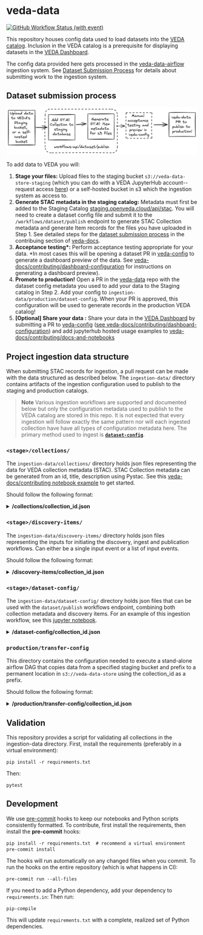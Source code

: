 # veda-data

[![GitHub Workflow Status (with event)](https://img.shields.io/github/actions/workflow/status/nasa-impact/veda-data/ci.yaml?style=for-the-badge&label=CI)](https://github.com/NASA-IMPACT/veda-data/actions/workflows/ci.yaml)

This repository houses config data used to load datasets into the [VEDA catalog](https://nasa-impact.github.io/veda-docs/services/apis.html). Inclusion in the VEDA catalog is a prerequisite for displaying datasets in the [VEDA Dashboard](https://www.earthdata.nasa.gov/dashboard/).

The config data provided here gets processed in the [veda-data-airflow](https://github.com/NASA-IMPACT/veda-data-airflow) ingestion system. See [Dataset Submission Process](#dataset-submission-process) for details about submitting work to the ingestion system.

## Dataset submission process

![veda-data-publication][veda-data-publication]

To add data to VEDA you will:

1. **Stage your files:** Upload files to the staging bucket `s3://veda-data-store-staging` (which you can do with a VEDA JupyterHub account--request access [here](https://nasa-impact.github.io/veda-docs/services/jupyterhub.html)) or a self-hosted bucket in s3 which the ingestion system as access to.
2. **Generate STAC metadata in the staging catalog:** Metadata must first be added to the Staging Catalog [staging.openveda.cloud/api/stac](https://staging.openveda.cloud/api/stac). You will need to create a dataset config file and submit it to the `/workflows/dataset/publish` endpoint to generate STAC Collection metadata and generate Item records for the files you have uploaded in Step 1. See detailed steps for the [dataset submission process](https://nasa-impact.github.io/veda-docs/contributing/dataset-ingestion/) in the contribuing section of [veda-docs](https://nasa-impact.github.io/veda-docs).
3. **Acceptance testing\*:** Perform acceptance testing appropriate for your data. \*In most cases this will be opening a dataset PR in [veda-config](https://github.com/NASA-IMPACT/veda-config) to generate a dashboard preview of the data. See [veda-docs/contributing/dashboard-configuration](https://nasa-impact.github.io/veda-docs/contributing/dashboard-configuration/dataset-configuration.html) for instructions on generating a dashboard preview).
4. **Promote to production!** Open a PR in the [veda-data](https://github.com/NASA-IMPACT/veda-data) repo with the dataset config metadata you used to add your data to the Staging catalog in Step 2. Add your config to `ingestion-data/production/dataset-config`. When your PR is approved, this configuration will be used to generate records in the production VEDA catalog!
5. **[Optional] Share your data :** Share your data in the [VEDA Dashboard](https://www.earthdata.nasa.gov/dashboard/) by submitting a PR to [veda-config](https://github.com/NASA-IMPACT/veda-config) ([see veda-docs/contributing/dashboard-configuration](https://nasa-impact.github.io/veda-docs/contributing/dashboard-configuration/dataset-configuration.html)) and add jupyterhub hosted usage examples to [veda-docs/contributing/docs-and-notebooks](https://nasa-impact.github.io/veda-docs/contributing/docs-and-notebooks.html)

## Project ingestion data structure

When submitting STAC records for ingestion, a pull request can be made with the data structured as described below. The `ingestion-data/` directory contains artifacts of the ingestion configuration used to publish to the staging and production catalogs.

> **Note**
Various ingestion workflows are supported and documented below but only the configuration metadata used to publish to the VEDA catalog are stored in this repo. It is not expected that every ingestion will follow exactly the same pattern nor will each ingested collection have have all types of configuration metadata here. The primary method used to ingest is [**`dataset-config`**](#stagedataset-config).

### `<stage>/collections/`

The `ingestion-data/collections/` directory holds json files representing the data for VEDA collection metadata (STAC). STAC Collection metadata can be generated from an id, title, description using Pystac. See this [veda-docs/contributing notebook example](https://nasa-impact.github.io/veda-docs/notebooks/veda-operations/stac-collection-creation.html) to get started.

Should follow the following format:

<details>
  <summary><b>/collections/collection_id.json</b></summary>

```json
{
    "id": "<collection-id>",
    "type": "Collection",
    "links":[
    ],
    "title":"<collection-title>",
    "description": "<collection-description>",
    "extent":{
        "spatial":{
            "bbox":[
                [
                    "<min-longitude>",
                    "<min-latitude>",
                    "<max-longitude>",
                    "<max-latitude>",
                ]
            ]
        },
        "temporal":{
            "interval":[
                [
                    "<start-date>",
                    "<end-date>",
                ]
            ]
        }
    },
    "license":"MIT",
    "stac_extensions": [
        "https://stac-extensions.github.io/render/v1.0.0/schema.json",
        "https://stac-extensions.github.io/item-assets/v1.0.0/schema.json"
    ],
    "stac_version": "1.0.0",
    "license": "CC0-1.0",
    "dashboard:is_periodic": "<true/false>",
    "dashboard:time_density": "<month/>day/year>",
    "item_assets": {
        "cog_default": {
            "type": "image/tiff; application=geotiff; profile=cloud-optimized",
            "roles": [
                "data",
                "layer"
            ],
            "title": "Default COG Layer",
            "description": "Cloud optimized default layer to display on map"
        }
    },
    "providers": [
        {
            "name": "NASA VEDA",
            "url": "https://www.earthdata.nasa.gov/dashboard/",
            "roles": [
                "host"
            ]
        }
    ],
    "renders": {
        "dashboard": {
            "colormap_name": "<colormap_name>",
            "rescale": [
                [
                    "<min_rescale>",
                    "<max_rescale>"
                ]
            ],
            "nodata": "nan",
            "assets": [
                "cog_default"
            ],
            "title": "VEDA Dashboard Render Parameters"
        }
    }
}

```

</details>

### `<stage>/discovery-items/`

The `ingestion-data/discovery-items/` directory holds json files representing the inputs for initiating the discovery, ingest and publication workflows.
Can either be a single input event or a list of input events.

Should follow the following format:

<details>
  <summary><b>/discovery-items/collection_id.json</b></summary>

```json
{
    "collection": "<collection-id>",

    ## for s3 discovery
    "prefix": "<s3-key-prefix>",
    "bucket": "<s3-bucket>",
    "filename_regex": "<filename-regex>",
    "datetime_range": "<month/day/year>",

    ### misc
    "dry_run": "<true/false>"
}
```

</details>

### `<stage>/dataset-config/`

The `ingestion-data/dataset-config/` directory holds json files that can be used with the `dataset/publish` workflows endpoint, combining both collection metadata and discovery items. For an example of this ingestion workflow, see this [jupyter notebook](./transformation-scripts/example-template/example-geoglam-ingest.ipynb).

<details>
  <summary><b>/dataset-config/collection_id.json</b></summary>

```json
{
    "collection": "<collection-id>",
    "title": "<collection-title>",
    "description": "<collection-description>",
    "type": "cog",
    "spatial_extent": {
        "xmin": -180,
        "ymin": 90,
        "xmax": -90,
        "ymax": 180
    },
    "temporal_extent": {
        "startdate": "<start-date>",
        "enddate": "<end-date>"
    },
    "license": "CC0-1.0",
    "is_periodic": false,
    "time_density": null,
    "stac_version": "1.0.0",
    "discovery_items": [
        {
            "prefix": "<prefix>",
            "bucket": "<bucket>",
            "filename_regex": "<regexß>",
            "discovery": "s3",
            "upload": false
        }
    ]
}

```

</details>

### `production/transfer-config`

This directory contains the configuration needed to execute a stand-alone airflow DAG that copies data from a specified staging bucket and prefix to a permanent location in `s3://veda-data-store` using the collection_id as a prefix.

Should follow the following format:

<details>
  <summary><b>/production/transfer-config/collection_id.json</b></summary>

```json
{
    "collection": "<collection-id>",

    ## the location of the staged files
    "origin_bucket": "<s3-bucket>",
    "origin_prefix": "<s3-key-prefix>",
    "bucket": "<s3-bucket>",
    "filename_regex": "<filename-regex>",

    ### misc
    "dry_run": "<true/false>"
}
```

</details>

## Validation

This repository provides a script for validating all collections in the ingestion-data directory.
First, install the requirements (preferably in a virtual environment):

```shell
pip install -r requirements.txt
```

Then:

```shell
pytest
```

## Development

We use [pre-commit](https://pre-commit.com/) hooks to keep our notebooks and Python scripts consistently formatted.
To contribute, first install the requirements, then install the **pre-commit** hooks:

```shell
pip install -r requirements.txt  # recommend a virtual environment
pre-commit install
```

The hooks will run automatically on any changed files when you commit.
To run the hooks on the entire repository (which is what happens in CI):

```shell
pre-commit run --all-files
```

If you need to add a Python dependency, add your dependency to `requirements.in`:
Then run:

```shell
pip-compile
```

This will update `requirements.txt` with a complete, realized set of Python dependencies.

[veda-data-publication]: ./docs/publishing-data.excalidraw.png
